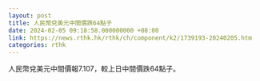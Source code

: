 ```yaml
---
layout: post
title: 人民幣兌美元中間價跌64點子
date: 2024-02-05 09:18:58.000000000 +08:00
link: https://news.rthk.hk/rthk/ch/component/k2/1739193-20240205.htm
categories: rthk
---
```


人民幣兌美元中間價報7.107，較上日中間價跌64點子。
